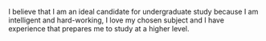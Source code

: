 I believe that I am an ideal candidate for undergraduate study because I am intelligent and hard-working, I love my chosen subject and I have experience that prepares me to study at a higher level.